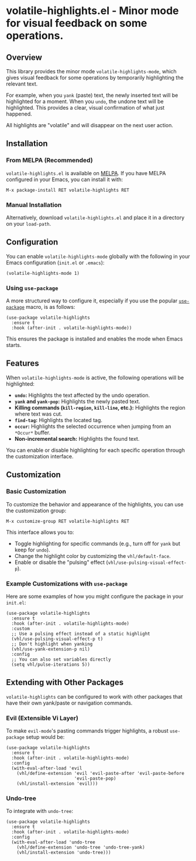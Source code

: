 # volatile-highlights.el - Minor mode for visual feedback on some operations.

## Overview

This library provides the minor mode `volatile-highlights-mode`, which gives visual feedback for some operations by temporarily highlighting the relevant text.

For example, when you `yank` (paste) text, the newly inserted text will be highlighted for a moment. When you `undo`, the undone text will be highlighted. This provides a clear, visual confirmation of what just happened.

All highlights are "volatile" and will disappear on the next user action.

## Installation

### From MELPA (Recommended)

`volatile-highlights.el` is available on [MELPA](https://melpa.org/#/volatile-highlights). If you have MELPA configured in your Emacs, you can install it with:

`M-x package-install RET volatile-highlights RET`

### Manual Installation

Alternatively, download `volatile-highlights.el` and place it in a directory on your `load-path`.

## Configuration

You can enable `volatile-highlights-mode` globally with the following in your Emacs configuration (`init.el` or `.emacs`):

```emacs-lisp
(volatile-highlights-mode 1)
```

### Using `use-package`

A more structured way to configure it, especially if you use the popular [`use-package`](https://github.com/jwiegley/use-package) macro, is as follows:

```emacs-lisp
(use-package volatile-highlights
  :ensure t
  :hook (after-init . volatile-highlights-mode))
```

This ensures the package is installed and enables the mode when Emacs starts.

## Features

When `volatile-highlights-mode` is active, the following operations will be highlighted:

-   **`undo`:** Highlights the text affected by the undo operation.
-   **`yank` and `yank-pop`:** Highlights the newly pasted text.
-   **Killing commands (`kill-region`, `kill-line`, etc.):** Highlights the region where text was cut.
-   **`find-tag`:** Highlights the located tag.
-   **`occur`:** Highlights the selected occurrence when jumping from an `*Occur*` buffer.
-   **Non-incremental search:** Highlights the found text.

You can enable or disable highlighting for each specific operation through the customization interface.

## Customization

### Basic Customization

To customize the behavior and appearance of the highlights, you can use the customization group:

`M-x customize-group RET volatile-highlights RET`

This interface allows you to:
-   Toggle highlighting for specific commands (e.g., turn off for `yank` but keep for `undo`).
-   Change the highlight color by customizing the `vhl/default-face`.
-   Enable or disable the "pulsing" effect (`vhl/use-pulsing-visual-effect-p`).

### Example Customizations with `use-package`

Here are some examples of how you might configure the package in your `init.el`:

```emacs-lisp
(use-package volatile-highlights
  :ensure t
  :hook (after-init . volatile-highlights-mode)
  :custom
  ;; Use a pulsing effect instead of a static highlight
  (vhl/use-pulsing-visual-effect-p t)
  ;; Don't highlight when yanking
  (vhl/use-yank-extension-p nil)
  :config
  ;; You can also set variables directly
  (setq vhl/pulse-iterations 5))
```

## Extending with Other Packages

`volatile-highlights` can be configured to work with other packages that have their own yank/paste or navigation commands.

### Evil (Extensible Vi Layer)

To make `evil-mode`'s pasting commands trigger highlights, a robust `use-package` setup would be:

```emacs-lisp
(use-package volatile-highlights
  :ensure t
  :hook (after-init . volatile-highlights-mode)
  :config
  (with-eval-after-load 'evil
    (vhl/define-extension 'evil 'evil-paste-after 'evil-paste-before
                          'evil-paste-pop)
    (vhl/install-extension 'evil)))
```

### Undo-tree

To integrate with `undo-tree`:

```emacs-lisp
(use-package volatile-highlights
  :ensure t
  :hook (after-init . volatile-highlights-mode)
  :config
  (with-eval-after-load 'undo-tree
    (vhl/define-extension 'undo-tree 'undo-tree-yank)
    (vhl/install-extension 'undo-tree)))
```
